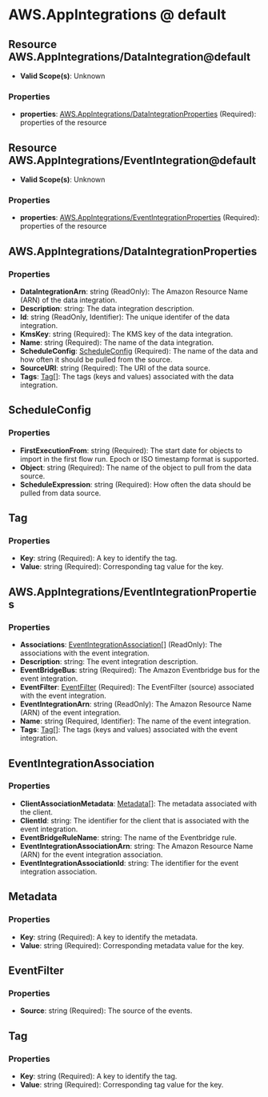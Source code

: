 # AWS.AppIntegrations @ default

## Resource AWS.AppIntegrations/DataIntegration@default
* **Valid Scope(s)**: Unknown
### Properties
* **properties**: [AWS.AppIntegrations/DataIntegrationProperties](#awsappintegrationsdataintegrationproperties) (Required): properties of the resource

## Resource AWS.AppIntegrations/EventIntegration@default
* **Valid Scope(s)**: Unknown
### Properties
* **properties**: [AWS.AppIntegrations/EventIntegrationProperties](#awsappintegrationseventintegrationproperties) (Required): properties of the resource

## AWS.AppIntegrations/DataIntegrationProperties
### Properties
* **DataIntegrationArn**: string (ReadOnly): The Amazon Resource Name (ARN) of the data integration.
* **Description**: string: The data integration description.
* **Id**: string (ReadOnly, Identifier): The unique identifer of the data integration.
* **KmsKey**: string (Required): The KMS key of the data integration.
* **Name**: string (Required): The name of the data integration.
* **ScheduleConfig**: [ScheduleConfig](#scheduleconfig) (Required): The name of the data and how often it should be pulled from the source.
* **SourceURI**: string (Required): The URI of the data source.
* **Tags**: [Tag](#tag)[]: The tags (keys and values) associated with the data integration.

## ScheduleConfig
### Properties
* **FirstExecutionFrom**: string (Required): The start date for objects to import in the first flow run. Epoch or ISO timestamp format is supported.
* **Object**: string (Required): The name of the object to pull from the data source.
* **ScheduleExpression**: string (Required): How often the data should be pulled from data source.

## Tag
### Properties
* **Key**: string (Required): A key to identify the tag.
* **Value**: string (Required): Corresponding tag value for the key.

## AWS.AppIntegrations/EventIntegrationProperties
### Properties
* **Associations**: [EventIntegrationAssociation](#eventintegrationassociation)[] (ReadOnly): The associations with the event integration.
* **Description**: string: The event integration description.
* **EventBridgeBus**: string (Required): The Amazon Eventbridge bus for the event integration.
* **EventFilter**: [EventFilter](#eventfilter) (Required): The EventFilter (source) associated with the event integration.
* **EventIntegrationArn**: string (ReadOnly): The Amazon Resource Name (ARN) of the event integration.
* **Name**: string (Required, Identifier): The name of the event integration.
* **Tags**: [Tag](#tag)[]: The tags (keys and values) associated with the event integration.

## EventIntegrationAssociation
### Properties
* **ClientAssociationMetadata**: [Metadata](#metadata)[]: The metadata associated with the client.
* **ClientId**: string: The identifier for the client that is associated with the event integration.
* **EventBridgeRuleName**: string: The name of the Eventbridge rule.
* **EventIntegrationAssociationArn**: string: The Amazon Resource Name (ARN) for the event integration association.
* **EventIntegrationAssociationId**: string: The identifier for the event integration association.

## Metadata
### Properties
* **Key**: string (Required): A key to identify the metadata.
* **Value**: string (Required): Corresponding metadata value for the key.

## EventFilter
### Properties
* **Source**: string (Required): The source of the events.

## Tag
### Properties
* **Key**: string (Required): A key to identify the tag.
* **Value**: string (Required): Corresponding tag value for the key.

